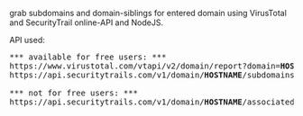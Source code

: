 grab subdomains and domain-siblings for entered domain using VirusTotal and SecurityTrail online-API and NodeJS.

API used:
<pre>
*** available for free users: *** 
https://www.virustotal.com/vtapi/v2/domain/report?domain=<strong>HOSTNAME</strong>&apikey=<strong>KEY</strong>
https://api.securitytrails.com/v1/domain/<strong>HOSTNAME</strong>/subdomains?apikey=<strong>KEY</strong>

*** not for free users: *** 
https://api.securitytrails.com/v1/domain/<strong>HOSTNAME</strong>/associated?apikey=<strong>KEY</strong>
</pre>
